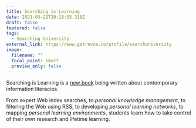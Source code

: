 ```yaml
---
title: Searching is Learning
date: 2021-03-22T20:18:55.318Z
draft: false
featured: false
tags:
  - Searching University
external_link: https://www.getrevue.co/profile/searchuniversity
image:
  filename: ""
  focal_point: Smart
  preview_only: false
---
```

Searching is Learning is a [new book](https://www.getrevue.co/profile/searchuniversity) being written about contemporary information literacies.

From expert Web index searches, to *personal knowledge management*, to filtering the Web using RSS, to developing *personal learning networks*, to mapping *personal learning environments*, students learn how to take control of their own research and lifetime learning.